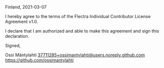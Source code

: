 Finland, 2021-03-07

I hereby agree to the terms of the Flectra Individual Contributor License
Agreement v1.0.

I declare that I am authorized and able to make this agreement and sign this
declaration.

Signed,

Ossi Mäntylahti 37711285+ossimantylahti@users.noreply.github.com https://github.com/ossimantylahti
